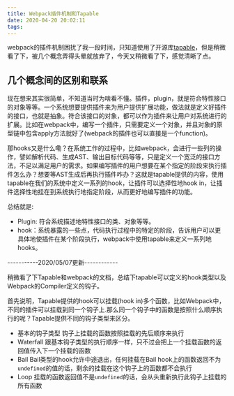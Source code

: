```yaml
---
title: Webpack插件机制和Tapable
date: 2020-04-20 20:02:11
tags:
---
```


webpack的插件机制困扰了我一段时间，只知道使用了开源库[tapable]()，但是稍微看了下，被几个概念弄得头晕就放弃了，今天又稍微看了下，感觉清晰了点。

<!-- more -->

## 几个概念间的区别和联系

现在想来其实很简单，不知道当时为啥看不懂。插件，plugin，就是符合特性接口的对象等等。一个系统想要提供插件来为用户提供扩展功能，做法就是定义好插件的接口，也就是抽象。符合该接口的对象，都可以作为插件来让用户对系统进行的扩展。比如在webpack中，编写一个插件，只需要定义一个对象，并且对象的原型链中包含apply方法就好了(webpack的插件也可以直接是一个function)。

那hooks又是什么嘞？在系统工作的过程中，比如webpack，会进行一些列的操作，譬如解析代码、生成AST、输出目标代码等等，只是定义一个宽泛的接口方法，不足以满足用户的需求。如果编写插件的用户想要在某个指定的阶段来执行插件怎么办？想要等AST生成后再执行插件咋办？这就是tapable提供的内容，使用tapable在我们的系统中定义一系列的hook，让插件可以选择性地hook in，让插件选择性地挂在到系统执行地指定阶段，从而更好地编写插件的功能。

总结就是:

- Plugin: 符合系统描述地特性接口的类、对象等等。
- hook：系统暴露的一些点，代码执行过程中的特定的阶段，告诉用户可以更具体地使插件在某个阶段执行，webpack中使用tapable来定义一系列地hooks。

-----------2020/05/07更新------------

稍微看了下Tapable和webpack的文档，总结下tapable可以定义的hook类型以及Webpack的Compiler定义的钩子。

首先说明，Tapable提供的hook可以挂载(hook in)多个函数，比如Webpack中，不同的插件可以挂载到同一个钩子上.那么同一个钩子中的函数是按照什么顺序执行的呢？Tapable提供不同的钩子类型来区分。

- 基本的钩子类型
  钩子上挂载的函数按照挂载的先后顺序来执行
- Waterfall
  跟基本钩子类型的执行顺序一样，只不过会把上一个挂载函数的返回值传入下一个挂载的函数
- Bail
  Bail类型的hook允许中途退出，任何挂载在Bail hook上的函数返回不为`undefined`的值的话，剩余的挂载在这个钩子上的函数都不会执行
- Loop
  挂载的函数返回值不是`undefined`的话，会从头重新执行此钩子上挂载的所有函数